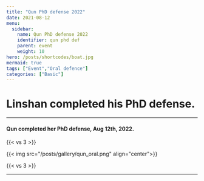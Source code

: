 ```yaml
---
title: "Qun PhD defense 2022"
date: 2021-08-12
menu:
  sidebar:
    name: Qun PhD defense 2022
    identifier: qun phd def
    parent: event
    weight: 10
hero: /posts/shortcodes/boat.jpg
mermaid: true
tags: ["Event","Oral defence"]
categories: ["Basic"]
---
```

# Linshan completed his PhD defense.

---

#### Qun completed her PhD defense, Aug 12th, 2022.

{{< vs 3 >}}

{{< img src="/posts/gallery/qun_oral.png" align="center">}}

{{< vs 3 >}}

---
